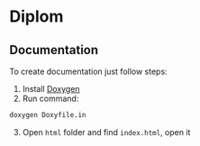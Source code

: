 # Diplom

## Documentation

To create documentation just follow steps:

1. Install [Doxygen](https://www.doxygen.nl)
2. Run command:

```bash
doxygen Doxyfile.in
```

3. Open `html` folder and find `index.html`, open it